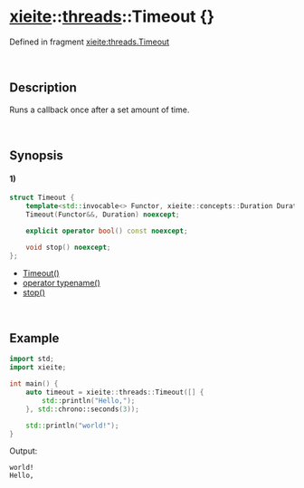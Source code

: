 # [xieite](../../xieite.md)\:\:[threads](../../threads.md)\:\:Timeout \{\}
Defined in fragment [xieite:threads.Timeout](../../../src/threads/timeout.cpp)

&nbsp;

## Description
Runs a callback once after a set amount of time.

&nbsp;

## Synopsis
#### 1)
```cpp
struct Timeout {
    template<std::invocable<> Functor, xieite::concepts::Duration Duration>
    Timeout(Functor&&, Duration) noexcept;

    explicit operator bool() const noexcept;

    void stop() noexcept;
};
```
- [Timeout\(\)](./structures/timeout/1/operators/constructor.md)
- [operator typename\(\)](./structures/timeout/1/operators/cast.md)
- [stop\(\)](./structures/timeout/1/stop.md)

&nbsp;

## Example
```cpp
import std;
import xieite;

int main() {
    auto timeout = xieite::threads::Timeout([] {
        std::println("Hello,");
    }, std::chrono::seconds(3));

    std::println("world!");
}
```
Output:
```
world!
Hello,
```
